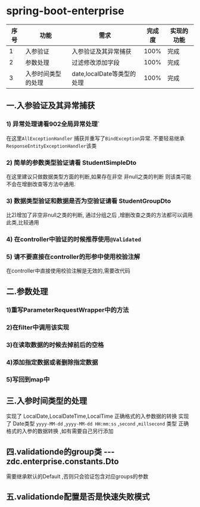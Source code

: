# spring-boot-enterprise

|序号|功能|需求|完成度|实现的功能|
|---|---|---|---|---|
|1|入参验证|入参验证及其异常捕获|100%|完成|
|2|参数处理|过滤修改添加字段|100%|完成|
|3|入参时间类型的处理|date,localDate等类型的处理|100%|完成|



## 一.入参验证及其异常捕获

### 1) 异常处理请看902全局异常处理` 
在这里`AllExceptionHandler` 捕获并重写了`BindException`异常.
不要轻易继承`ResponseEntityExceptionHandler`该类

### 2) 简单的参数类型验证请看 StudentSimpleDto 
在这里建议只做数据类型方面的判断,如果存在非空 非null之类的判断 则该类可能不会在增删改查等方法中通用.

### 3) 数据类型验证和数据是否为空验证请看 StudentGroupDto
比2)增加了非空非null之类的判断, 通过分组之后 ,增删改查之类的方法都可以调用此类,比较通用

### 4) 在controller中验证的时候推荐使用`@Validated`
### 5) 请不要直接在controller的形参中使用校验注解
在controller中直接使用校验注解是无效的,需要改代码


## 二.参数处理
### 1)重写ParameterRequestWrapper中的方法
### 2)在filter中调用该实现
### 3)在读取数据的时候去掉前后的空格
### 4)添加指定数据或者删除指定数据
### 5)写回到map中


## 三.入参时间类型的处理
实现了 LocalDate,LocalDateTime,LocalTime 正确格式的入参数据的转换
实现了 Date类型 `yyyy-MM-dd` ,`yyyy-MM-dd HH:mm:ss` ,`second` ,`millsecond` 类型 正确格式的入参的数据转换 ,如有需要自己另行添加 

## 四.validationde的group类 --- zdc.enterprise.constants.Dto
需要继承默认的Default ,否则只会验证包含对应groups的参数

## 五.validationde配置是否是快速失败模式